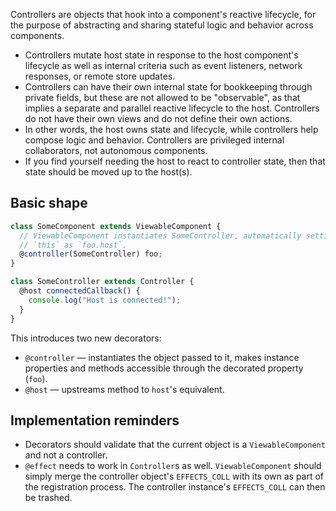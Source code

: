 Controllers are objects that hook into a component's reactive lifecycle, for the purpose of abstracting and sharing stateful logic and behavior across components.

* Controllers mutate host state in response to the host component's lifecycle as well as internal criteria such as event listeners, network responses, or remote store updates.
* Controllers can have their own internal state for bookkeeping through private fields, but these are not allowed to be "observable", as that implies a separate and parallel reactive lifecycle to the host. Controllers do not have their own views and do not define their own actions.
* In other words, the host owns state and lifecycle, while controllers help compose logic and behavior. Controllers are privileged internal collaborators, not autonomous components.
* If you find yourself needing the host to react to controller state, then that state should be moved up to the host(s).

## Basic shape
```js
class SomeComponent extends ViewableComponent {
  // ViewableComponent instantiates SomeController, automatically setting
  // `this` as `foo.host`.
  @controller(SomeController) foo;
}

class SomeController extends Controller {
  @host connectedCallback() {
    console.log("Host is connected!");
  }
}
```

This introduces two new decorators:
* `@controller` — instantiates the object passed to it, makes instance properties and methods accessible through the decorated property (`foo`).
* `@host` — upstreams method to `host`'s equivalent.

## Implementation reminders
* Decorators should validate that the current object is a `ViewableComponent` and not a controller.
* `@effect` needs to work in `Controller`s as well. `ViewableComponent` should simply merge the controller object's `EFFECTS_COLL` with its own as part of the registration process. The controller instance's `EFFECTS_COLL` can then be trashed.
